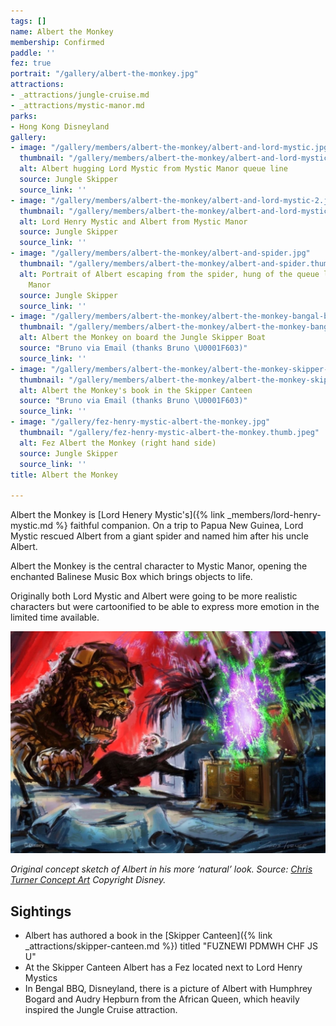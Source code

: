 ```yaml
---
tags: []
name: Albert the Monkey
membership: Confirmed
paddle: ''
fez: true
portrait: "/gallery/albert-the-monkey.jpg"
attractions:
- _attractions/jungle-cruise.md
- _attractions/mystic-manor.md
parks:
- Hong Kong Disneyland
gallery:
- image: "/gallery/members/albert-the-monkey/albert-and-lord-mystic.jpg"
  thumbnail: "/gallery/members/albert-the-monkey/albert-and-lord-mystic.thumb.jpg"
  alt: Albert hugging Lord Mystic from Mystic Manor queue line
  source: Jungle Skipper
  source_link: ''
- image: "/gallery/members/albert-the-monkey/albert-and-lord-mystic-2.jpg"
  thumbnail: "/gallery/members/albert-the-monkey/albert-and-lord-mystic-2.thumb.jpg"
  alt: Lord Henry Mystic and Albert from Mystic Manor
  source: Jungle Skipper
  source_link: ''
- image: "/gallery/members/albert-the-monkey/albert-and-spider.jpg"
  thumbnail: "/gallery/members/albert-the-monkey/albert-and-spider.thumb.jpg"
  alt: Portrait of Albert escaping from the spider, hung of the queue line of Mystic
    Manor
  source: Jungle Skipper
  source_link: ''
- image: "/gallery/members/albert-the-monkey/albert-the-monkey-bangal-bbq.jpg"
  thumbnail: "/gallery/members/albert-the-monkey/albert-the-monkey-bangal-bbq.thumb.jpg"
  alt: Albert the Monkey on board the Jungle Skipper Boat
  source: "Bruno via Email (thanks Bruno \U0001F603)"
  source_link: ''
- image: "/gallery/members/albert-the-monkey/albert-the-monkey-skipper-canteen.jpg"
  thumbnail: "/gallery/members/albert-the-monkey/albert-the-monkey-skipper-canteen.thumb.jpeg"
  alt: Albert the Monkey's book in the Skipper Canteen
  source: "Bruno via Email (thanks Bruno \U0001F603)"
  source_link: ''
- image: "/gallery/fez-henry-mystic-albert-the-monkey.jpg"
  thumbnail: "/gallery/fez-henry-mystic-albert-the-monkey.thumb.jpeg"
  alt: Fez Albert the Monkey (right hand side)
  source: Jungle Skipper
  source_link: ''
title: Albert the Monkey

---
```

Albert the Monkey is [Lord Henery Mystic's]({% link _members/lord-henry-mystic.md %} faithful companion. On a trip to Papua New Guinea, Lord Mystic rescued Albert from a giant spider and named him after his uncle Albert.

Albert the Monkey is the central character to Mystic Manor, opening the enchanted Balinese Music Box which brings objects to life.

Originally both Lord Mystic and Albert were going to be more realistic characters but were cartoonified to be able to express more emotion in the limited time available.

![](/gallery/members/albert-the-monkey/albert-the-monley-original.jpg "Albert i")

_Original concept sketch of Albert in his more ‘natural’ look. Source:_ [_Chris Turner Concept Art_](http://www.christurnerart.com/concept-art-1) _Copyright Disney._

## Sightings

* Albert has authored a book in the [Skipper Canteen]({% link _attractions/skipper-canteen.md %}) titled "FUZNEWI PDMWH CHF JS U"
* At the Skipper Canteen Albert has a Fez located next to Lord Henry Mystics
* In Bengal BBQ, Disneyland, there is a picture of Albert with Humphrey Bogard and Audry Hepburn from the African Queen, which heavily inspired the Jungle Cruise attraction.